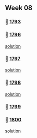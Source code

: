 ## Week 08
### 👀 [1793](https://leetcode.com/problemset/all/?search=1793&page=1)

### 👀 [1796](https://leetcode.com/problemset/all/?search=1796&page=1)
####
[solution]()
####
### 👀 [1797](https://leetcode.com/problemset/all/?search=1797&page=1)
####
[solution]()
####
### 👀 [1798](https://leetcode.com/problemset/all/?search=1798&page=1)
####
[solution]()
####
### 👀 [1799](https://leetcode.com/problemset/all/?search=1799&page=1)

### 👀 [1800](https://leetcode.com/problemset/all/?search=1800&page=1)
####
[solution]()
####
